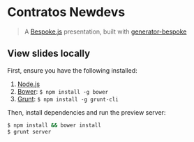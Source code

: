# Contratos Newdevs
> A [Bespoke.js](http://markdalgleish.com/projects/bespoke.js) presentation, built with [generator-bespoke](https://github.com/markdalgleish/generator-bespoke)

## View slides locally

First, ensure you have the following installed:

1. [Node.js](http://nodejs.org)
2. [Bower](http://bower.io): `$ npm install -g bower`
3. [Grunt](http://gruntjs.com): `$ npm install -g grunt-cli`

Then, install dependencies and run the preview server:

```bash
$ npm install && bower install
$ grunt server
```
